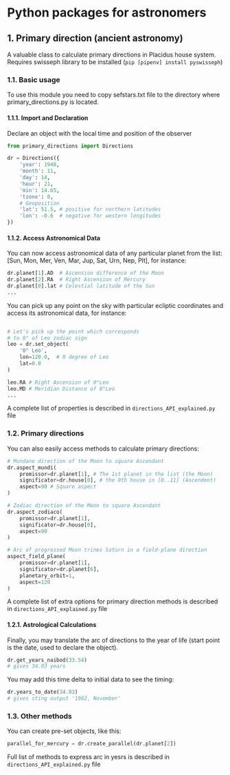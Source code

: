 # Python packages for astronomers
## 1. Primary direction (ancient astronomy)

A valuable class to calculate primary directions in Placidus house system. Requires swisseph library to be installed (`pip [pipenv] install pyswisseph`)

### 1.1. Basic usage

To use this module you need to copy sefstars.txt file to the directory where primary_directions.py is located.

#### 1.1.1. Import and Declaration

Declare an object with the local time and position of the observer

```python
from primary_directions import Directions

dr = Directions({
    'year': 1948,
    'month': 11,
    'day': 14,
    'hour': 21,
    'min': 14.65,
    'tzone': 0,
    # Geoposition
    'lat': 51.5, # positive for northern latitudes
    'lon': -0.6  # negative for western longitudes
})
```
#### 1.1.2. Access Astronomical Data

You can now access astronomical data of any particular planet from the list:
[Sun, Mon, Mer, Ven, Mar, Jup, Sat, Urn, Nep, Plt], for instance:

```python
dr.planet[1].AD  # Ascension difference of the Moon
dr.planet[2].RA  # Right Ascension of Mercury
dr.planet[0].lat # Celestial latitude of the Sun
...
```

You can pick up any point on the sky with particular ecliptic coordinates and access its astronomical data, for instance:

```python

# Let's pick up the point which corresponds
# to 0° of Leo zodiac sign
leo = dr.set_object(
    '0° Leo',
    lon=120.0,  # 0 degree of Leo
    lat=0.0
)

leo.RA # Right Ascension of 0°Leo
leo.MD # Meridian Distance of 0°Leo
...
```

A complete list of properties is described in `directions_API_explained.py` file

### 1.2. Primary directions

You can also easily access methods to calculate primary directions:

```python
# Mundane direction of the Moon to square Ascendant
dr.aspect_mundi(
    promissor=dr.planet[1], # The 1st planet in the list (the Moon)
    significator=dr.house[0], # the 0th house in [0..11] (Ascendent)
    aspect=90 # Square aspect
)

# Zodiac direction of the Moon to square Ascendant
dr.aspect_zodiaco(
    promissor=dr.planet[1],
    significator=dr.house[0],
    aspect=90
)

# Arc of progressed Moon trines Saturn in a field-plane direction
aspect_field_plane(
    promissor=dr.planet[1], 
    significator=dr.planet[6], 
    planetary_orbit=1,
    aspect=120
)
```

A complete list of extra options for primary direction methods is described in `directions_API_explained.py` file

#### 1.2.1. Astrological Calculations

Finally, you may translate the arc of directions to the year of life (start point is the date, used to declare the object).

```python
dr.get_years_naibod(33.54)
# gives 34.03 years
```

You may add this time delta to initial data to see the timing:

```python
dr.years_to_date(34.03)
# gives sting output '1982, November'
```

### 1.3. Other methods

You can create pre-set objects, like this:
```python
parallel_for_mercury = dr.create_parallel(dr.planet[2])
```


Full list of methods to express arc in yesrs is described in `directions_API_explained.py` file